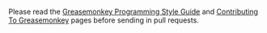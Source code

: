 Please read the [Greasemonkey Programming Style Guide][style-guide] and [Contributing To Greasemonkey][contributing-guide] pages before sending in pull requests.

[style-guide]: http://greasemonkey.github.io/style.html
[contributing-guide]: http://greasemonkey.github.io/contrib.html
